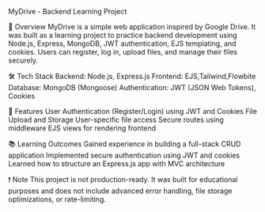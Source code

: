 MyDrive - Backend Learning Project


📌 Overview
MyDrive is a simple  web application inspired by Google Drive. It was built as a learning project to practice backend development using Node.js, Express, MongoDB, JWT authentication, EJS templating, and cookies. Users can register, log in, upload files, and manage their files securely.

🛠️ Tech Stack
Backend: Node.js, Express.js
Frontend: EJS,Tailwind,Flowbite
Database: MongoDB (Mongoose)
Authentication: JWT (JSON Web Tokens), Cookies

🚀 Features
User Authentication (Register/Login) using JWT and Cookies
File Upload and Storage
User-specific file access
Secure routes using middleware
EJS views for rendering frontend

📚 Learning Outcomes
Gained experience in building a full-stack CRUD application
Implemented secure authentication using JWT and cookies
Learned how to structure an Express.js app with MVC architecture

❗ Note
This project is not production-ready. It was built for educational purposes and does not include advanced error handling, file storage optimizations, or rate-limiting.


